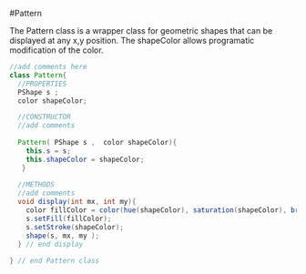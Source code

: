 #Pattern

The Pattern class is a wrapper class for geometric shapes that can be displayed at any x,y position.  The shapeColor allows programatic modification of the color.


```java
//add comments here
class Pattern{
  //PROPERTIES
  PShape s ;
  color shapeColor;

  //CONSTRUCTOR 
  //add comments
 
  Pattern( PShape s ,  color shapeColor){
    this.s = s;
    this.shapeColor = shapeColor;
   }
  
  //METHODS
  //add comments
  void display(int mx, int my){
    color fillColor = color(hue(shapeColor), saturation(shapeColor), brightness( shapeColor), 50); //set alpha to 100
    s.setFill(fillColor);
    s.setStroke(shapeColor);
    shape(s, mx, my );
  } // end display
 
} // end Pattern class
```

